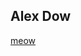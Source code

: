 ## Alex Dow
[meow](https://img.shields.io/badge/iOS-000000?style=for-the-badge&logo=ios&logoColor=white)
